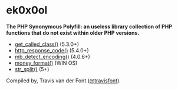 # ek0x0ol

**The PHP Synonymous Polyfill: an useless library collection of PHP functions that do not exist within older PHP versions.**

- [get_called_class()](get_called_class.php) (5.3.0+)
- [http_response_code()](http_response_code.php) (5.4.0+)
- [mb_detect_encoding()](mb_detect_encoding.php) (4.0.6+)
- [money_format()](money_format.php) (WIN OS)
- [str_split()](str_split.php) (5+)

Compiled by, Travis van der Font  ([@travisfont](https://twitter.com/travisfont)).
